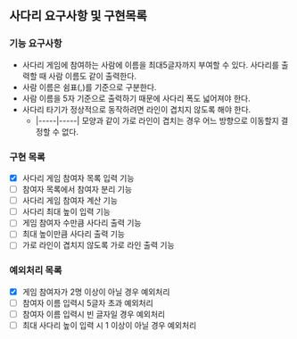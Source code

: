 ## 사다리 요구사항 및 구현목록
### 기능 요구사항
* 사다리 게임에 참여하는 사람에 이름을 최대5글자까지 부여할 수 있다. 사다리를 출력할 때 사람 이름도 같이 출력한다.
* 사람 이름은 쉼표(,)를 기준으로 구분한다.
* 사람 이름을 5자 기준으로 출력하기 때문에 사다리 폭도 넓어져야 한다.
* 사다리 타기가 정상적으로 동작하려면 라인이 겹치지 않도록 해야 한다.
    * |-----|-----| 모양과 같이 가로 라인이 겹치는 경우 어느 방향으로 이동할지 결정할 수 없다.
 
### 구현 목록
* [X] 사다리 게임 참여자 목록 입력 기능
* [ ] 참여자 목록에서 참여자 분리 기능
* [ ] 사다리 게임 참여자 계산 기능
* [ ] 사다리 최대 높이 입력 기능
* [ ] 게임 참여자 수만큼 사다리 출력 기능
* [ ] 최대 높이만큼 사다리 출력 기능
* [ ] 가로 라인이 겹치지 않도록 가로 라인 출력 기능

### 예외처리 목록
* [X] 게임 참여자가 2명 이상이 아닐 경우 예외처리
* [ ] 참여자 이름 입력시 5글자 초과 예외처리
* [ ] 참여자 이름 입력시 빈 글자일 경우 예외처리
* [ ] 최대 사다리 높이 입력 시 1 이상이 아닐 경우 예외처리
